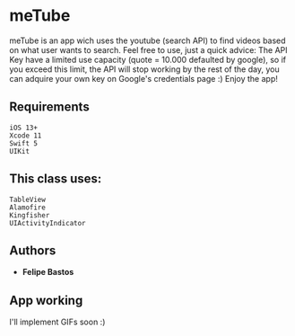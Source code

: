# meTube

meTube is an app wich uses the youtube (search API) to find videos based on what user wants to search. Feel free to use, just a quick advice: The API Key have a limited use capacity (quote = 10.000 defaulted by google), so if you exceed this limit, the API will stop working by the rest of the day, you can adquire your own key on Google's credentials page :) Enjoy the app!

## Requirements

```
iOS 13+
Xcode 11
Swift 5
UIKit
```

## This class uses:

```
TableView
Alamofire
Kingfisher
UIActivityIndicator
```

## Authors

* **Felipe Bastos** 

## App working

I'll implement GIFs soon :)

